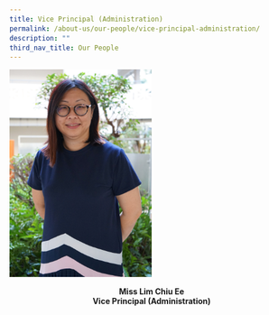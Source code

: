 ```yaml
---
title: Vice Principal (Administration)
permalink: /about-us/our-people/vice-principal-administration/
description: ""
third_nav_title: Our People
---
```

<img src="/images/Miss%20Lim%20Chiu%20Ee.jpg" alt="" style="width:50%">

<b><center>Miss Lim Chiu Ee<br>Vice Principal (Administration)</center></b>